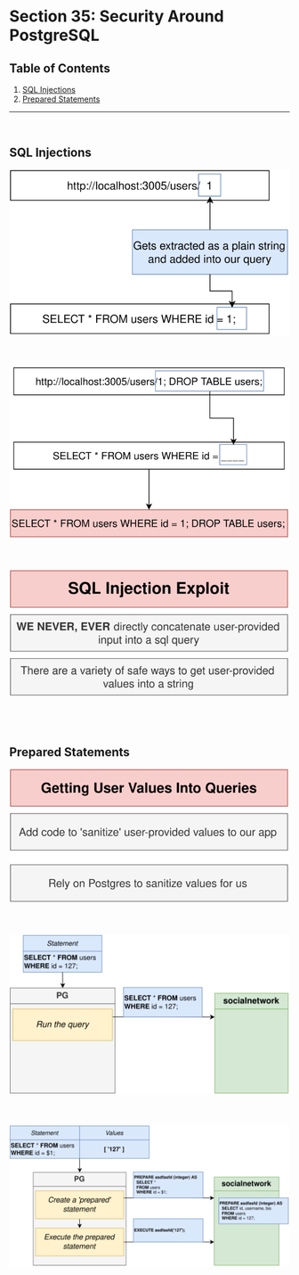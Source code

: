 # Section 35: Security Around PostgreSQL

## Table of Contents

1. [SQL Injections](#sql-injections)
1. [Prepared Statements](#prepared-statements)

---

<br/>

## SQL Injections
<div align="center"><img src="../../diagrams/37/sql-9.svg" /></div><br/><br/><br/>
<div align="center"><img src="../../diagrams/37/sql-10.svg" /></div><br/><br/><br/>
<div align="center"><img src="../../diagrams/37/sql-11.svg" /></div><br/><br/><br/>

## Prepared Statements
<div align="center"><img src="../../diagrams/37/sql-12.svg" /></div><br/><br/><br/>
<div align="center"><img src="../../diagrams/37/sql-13.svg" /></div><br/><br/><br/>
<div align="center"><img src="../../diagrams/37/sql-14.svg" /></div><br/><br/><br/>

